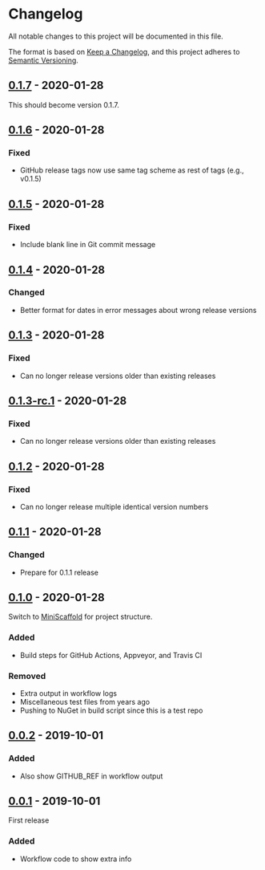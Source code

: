 # Changelog

All notable changes to this project will be documented in this file.

The format is based on [Keep a Changelog](https://keepachangelog.com/en/1.0.0/),
and this project adheres to [Semantic Versioning](https://semver.org/spec/v2.0.0.html).

## [0.1.7] - 2020-01-28

This should become version 0.1.7.

## [0.1.6] - 2020-01-28

### Fixed
- GitHub release tags now use same tag scheme as rest of tags (e.g., v0.1.5)

## [0.1.5] - 2020-01-28

### Fixed
- Include blank line in Git commit message

## [0.1.4] - 2020-01-28

### Changed
- Better format for dates in error messages about wrong release versions

## [0.1.3] - 2020-01-28

### Fixed
- Can no longer release versions older than existing releases

## [0.1.3-rc.1] - 2020-01-28

### Fixed
- Can no longer release versions older than existing releases

## [0.1.2] - 2020-01-28

### Fixed
- Can no longer release multiple identical version numbers

## [0.1.1] - 2020-01-28

### Changed
- Prepare for 0.1.1 release

## [0.1.0] - 2020-01-28

Switch to [MiniScaffold](https://github.com/TheAngryByrd/MiniScaffold) for project structure.

### Added
- Build steps for GitHub Actions, Appveyor, and Travis CI

### Removed
- Extra output in workflow logs
- Miscellaneous test files from years ago
- Pushing to NuGet in build script since this is a test repo

## [0.0.2] - 2019-10-01

### Added
- Also show GITHUB_REF in workflow output

## [0.0.1] - 2019-10-01

First release

### Added
- Workflow code to show extra info

[Unreleased]: https://github.com/rmunn/Testing/compare/v0.1.6...HEAD
[0.0.1]: https://github.com/rmunn/Testing/releases/tag/v0.0.1
[0.0.2]: https://github.com/rmunn/Testing/compare/v0.0.1...v0.0.2
[0.1.0]: https://github.com/rmunn/Testing/compare/v0.0.2...v0.1.0
[0.1.1]: https://github.com/rmunn/Testing/compare/v0.1.0...v0.1.1
[0.1.2]: https://github.com/rmunn/Testing/compare/v0.1.1...v0.1.2
[0.1.3-rc.1]: https://github.com/rmunn/Testing/compare/v0.1.2...v0.1.3-rc.1
[0.1.3]: https://github.com/rmunn/Testing/compare/v0.1.2...v0.1.3
[0.1.4]: https://github.com/rmunn/Testing/compare/v0.1.3...v0.1.4
[0.1.5]: https://github.com/rmunn/Testing/compare/v0.1.4...v0.1.5
[0.1.6]: https://github.com/rmunn/Testing/compare/v0.1.5...v0.1.6
[0.1.7]: https://github.com/rmunn/Testing/compare/v0.1.6...v0.1.7
